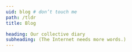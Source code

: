 ```yaml
---
uid: blog # don’t touch me
path: /tldr
title: Blog

heading: Our collective diary
subheading: (The Internet needs more words.)
---
```

